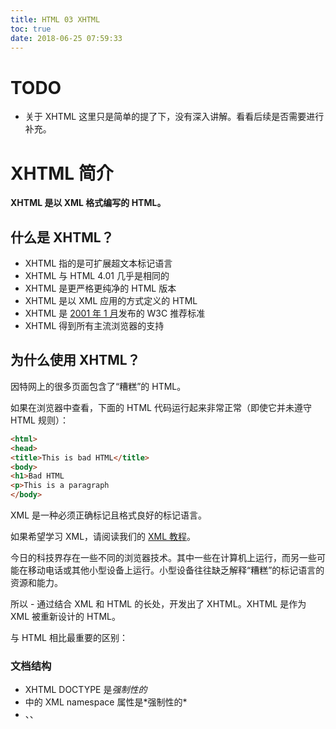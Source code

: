 ```yaml
---
title: HTML 03 XHTML
toc: true
date: 2018-06-25 07:59:33
---
```

# TODO
- 关于 XHTML 这里只是简单的提了下，没有深入讲解。看看后续是否需要进行补充。



# XHTML 简介

**XHTML 是以 XML 格式编写的 HTML。**

## 什么是 XHTML？

- XHTML 指的是可扩展超文本标记语言
- XHTML 与 HTML 4.01 几乎是相同的
- XHTML 是更严格更纯净的 HTML 版本
- XHTML 是以 XML 应用的方式定义的 HTML
- XHTML 是 [2001 年 1 月](http://www.w3school.com.cn/w3c/w3c_xhtml.asp)发布的 W3C 推荐标准
- XHTML 得到所有主流浏览器的支持

## 为什么使用 XHTML？

因特网上的很多页面包含了“糟糕”的 HTML。

如果在浏览器中查看，下面的 HTML 代码运行起来非常正常（即使它并未遵守 HTML 规则）：

```html
<html>
<head>
<title>This is bad HTML</title>
<body>
<h1>Bad HTML
<p>This is a paragraph
</body>
```

XML 是一种必须正确标记且格式良好的标记语言。

如果希望学习 XML，请阅读我们的 [XML 教程](http://www.w3school.com.cn/xml/index.asp)。

今日的科技界存在一些不同的浏览器技术。其中一些在计算机上运行，而另一些可能在移动电话或其他小型设备上运行。小型设备往往缺乏解释“糟糕”的标记语言的资源和能力。

所以 - 通过结合 XML 和 HTML 的长处，开发出了 XHTML。XHTML 是作为 XML 被重新设计的 HTML。

与 HTML 相比最重要的区别：

### 文档结构

- XHTML DOCTYPE 是*强制性的*
- <html> 中的 XML namespace 属性是*强制性的*
- <html>、<head>、<title> 以及 <body> 也是*强制性的*

### 元素语法

- XHTML 元素必须*正确嵌套*
- XHTML 元素必须始终*关闭*
- XHTML 元素必须*小写*
- XHTML 文档必须有*一个根元素*

### 属性语法

- XHTML 属性必须使用*小写*
- XHTML 属性值必须用*引号包围*
- XHTML 属性最小化也是*禁止的*

## <!DOCTYPE ....> 是强制性的

XHTML 文档必须进行 XHTML 文档类型声明（XHTML DOCTYPE declaration）。

您可以在 W3School 的标签参考手册中找到完整的 [XHTML 文档类型](http://www.w3school.com.cn/tags/tag_doctype.asp)。

`<html>`、`<head>`、`<title>` 以及 `<body>` 元素也必须存在，并且必须使用 `<html>` 中的 xmlns 属性为文档规定 xml 命名空间。

下面的例子展示了带有最少的必需标签的 XHTML 文档：

```html
<!DOCTYPE html PUBLIC "-//W3C//DTD XHTML 1.0 Transitional//EN"
"http://www.w3.org/TR/xhtml1/DTD/xhtml1-transitional.dtd">

<html xmlns="http://www.w3.org/1999/xhtml">

<head>
<title>Title of document</title>
</head>

<body>
......
</body>

</html>
```

## 如何从 HTML 转换到 XHTML

1. 向每张页面的第一行添加 XHTML <!DOCTYPE>
2. 向每张页面的 html 元素添加 xmlns 属性
3. 把所有元素名改为小写
4. 关闭所有空元素
5. 把所有属性名改为小写
6. 为所有属性值加引号

## 用 W3C 验证器检验 XHTML

可以在这个地方验证你的网页是不是符合 XHTML：
https://validator.w3.org/nu/



# XHTML - 元素

**XHTML 元素是以 XML 格式编写的 HTML 元素。**

## XHTML 元素 - 语法规则

- XHTML 元素必须*正确嵌套*
- XHTML 元素必须始终*关闭*
- XHTML 元素必须*小写*
- XHTML 文档必须有*一个根元素*

## XHTML 元素必须正确嵌套

在 HTML 中，某些元素可以不正确地彼此嵌套在一起，就像这样：

```html
<b><i>This text is bold and italic</b></i>
```

在 XHTML 中，所有元素必须正确地彼此嵌套，就像这样：

```html
<b><i>This text is bold and italic</i></b>
```

## XHTML 元素必须始终关闭

这是错误的：

```html
<p>This is a paragraph
<p>This is another paragraph
```

这是正确的：

```html
<p>This is a paragraph</p>
<p>This is another paragraph</p>
```

## 空元素也必须关闭

这是错误的：

```html
A break: <br>
A horizontal rule: <hr>
An image: <img src="happy.gif" alt="Happy face">
```

这是正确的：

```html
A break: <br />
A horizontal rule: <hr />
An image: <img src="happy.gif" alt="Happy face" />
```

## XHTML 元素必须小写

这是错误的：

```html
<BODY>
<P>This is a paragraph</P>
</BODY>
```

这是正确的：

```html
<body>
<p>This is a paragraph</p>
</body>
```




# XHTML - 属性

**XHTML 属性是以 XML 格式编写的 HTML 属性。**

## XHTML 属性 - 语法规则

- XHTML 属性必须使用*小写*
- XHTML 属性值必须用*引号包围*
- XHTML 属性最小化也是*禁止的*

## XHTML 属性必须使用小写

这是错误的：

```html
<table WIDTH="100%">
```

这是正确的：

```html
<table width="100%">
```

## XHTML 属性值必须用引号包围

这是错误的：

```html
<table width=100%>
```

这是正确的：

```html
<table width="100%">
```

## 禁止属性简写

这是错误的：

```html
<input checked>
<input readonly>
<input disabled>
<option selected>
```

这是正确的：

```html
<input checked="checked" />
<input readonly="readonly" />
<input disabled="disabled" />
<option selected="selected" />
```




## 相关资料
- [W3School](http://www.w3school.com.cn)
